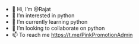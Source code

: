 - 👋 Hi, I’m @Rajat
- 👀 I’m interested in python
- 🌱 I’m currently learning python
- 💞️ I’m looking to collaborate on python
- 📫 To reach me https://t.me/PinkPromotionAdmin

<!---
Rajat-web/Rajat-web is a ✨ special ✨ repository because its `README.md` (this file) appears on your GitHub profile.
You can click the Preview link to take a look at your changes.
--->
